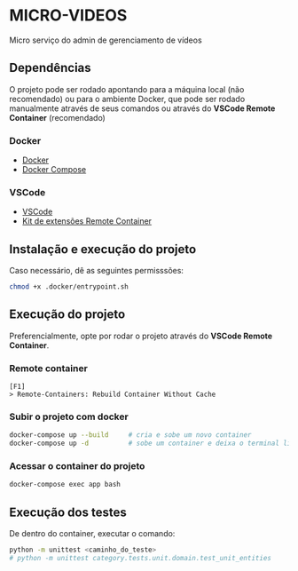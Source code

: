 # MICRO-VIDEOS

Micro serviço do admin de gerenciamento de vídeos

## Dependências

O projeto pode ser rodado apontando para a máquina local (não recomendado) ou para o ambiente Docker, que pode ser rodado manualmente através de seus comandos ou através do **VSCode Remote Container** (recomendado)

### Docker

- [Docker](https://docs.docker.com/)
- [Docker Compose](https://docs.docker.com/compose/install/)

### VSCode

- [VSCode](https://code.visualstudio.com/Download)
- [Kit de extensões Remote Container](https://marketplace.visualstudio.com/items?itemName=ms-vscode-remote.vscode-remote-extensionpack)

## Instalação e execução do projeto

Caso necessário, dê as seguintes permisssões:

```bash
chmod +x .docker/entrypoint.sh
```

## Execução do projeto

Preferencialmente, opte por rodar o projeto através do **VSCode Remote Container**.

### Remote container

```vscode
[F1]
> Remote-Containers: Rebuild Container Without Cache
```

### Subir o projeto com docker

```bash
docker-compose up --build     # cria e sobe um novo container
docker-compose up -d          # sobe um container e deixa o terminal livre
```

### Acessar o container do projeto

```bash
docker-compose exec app bash
```

## Execução dos testes

De dentro do container, executar o comando:

```bash
python -m unittest <caminho_do_teste>
# python -m unittest category.tests.unit.domain.test_unit_entities
```
